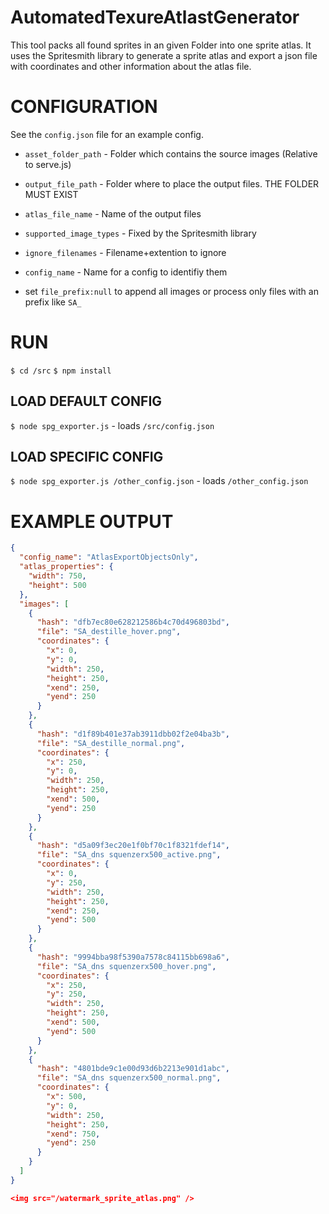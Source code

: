 # AutomatedTexureAtlastGenerator

This tool packs all found sprites in an given Folder into one sprite atlas.
It uses the Spritesmith library to generate a sprite atlas and export a json file with coordinates and other information about the atlas file.

# CONFIGURATION
 See the `config.json` file for an example config.

* `asset_folder_path` - Folder which contains the source images (Relative to serve.js)
* `output_file_path` - Folder where to place the output files. THE FOLDER MUST EXIST
* `atlas_file_name` - Name of the output files
* `supported_image_types` - Fixed by the Spritesmith library
* `ignore_filenames` - Filename+extention to ignore
* `config_name` - Name for a config to identifiy them

* set `file_prefix:null` to append all images or process only files with an prefix like `SA_`


# RUN
`$ cd /src`
`$ npm install`

## LOAD DEFAULT CONFIG
`$ node spg_exporter.js` - loads `/src/config.json`

## LOAD SPECIFIC CONFIG
`$ node spg_exporter.js /other_config.json` - loads `/other_config.json`




# EXAMPLE OUTPUT

```json
{
  "config_name": "AtlasExportObjectsOnly",
  "atlas_properties": {
    "width": 750,
    "height": 500
  },
  "images": [
    {
      "hash": "dfb7ec80e628212586b4c70d496803bd",
      "file": "SA_destille_hover.png",
      "coordinates": {
        "x": 0,
        "y": 0,
        "width": 250,
        "height": 250,
        "xend": 250,
        "yend": 250
      }
    },
    {
      "hash": "d1f89b401e37ab3911dbb02f2e04ba3b",
      "file": "SA_destille_normal.png",
      "coordinates": {
        "x": 250,
        "y": 0,
        "width": 250,
        "height": 250,
        "xend": 500,
        "yend": 250
      }
    },
    {
      "hash": "d5a09f3ec20e1f0bf70c1f8321fdef14",
      "file": "SA_dns squenzerx500_active.png",
      "coordinates": {
        "x": 0,
        "y": 250,
        "width": 250,
        "height": 250,
        "xend": 250,
        "yend": 500
      }
    },
    {
      "hash": "9994bba98f5390a7578c84115bb698a6",
      "file": "SA_dns squenzerx500_hover.png",
      "coordinates": {
        "x": 250,
        "y": 250,
        "width": 250,
        "height": 250,
        "xend": 500,
        "yend": 500
      }
    },
    {
      "hash": "4801bde9c1e00d93d6b2213e901d1abc",
      "file": "SA_dns squenzerx500_normal.png",
      "coordinates": {
        "x": 500,
        "y": 0,
        "width": 250,
        "height": 250,
        "xend": 750,
        "yend": 250
      }
    }
  ]
}

<img src="/watermark_sprite_atlas.png" />

